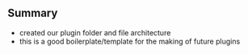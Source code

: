 ## Summary
- created our plugin folder and file architecture
- this is a good boilerplate/template for the making of future plugins